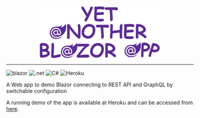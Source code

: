 <p align="center">
    <img src="logoyaba.png">
</p>

---
![blazor](https://img.shields.io/badge/Blazor-512BD4?style=for-the-badge&logo=Blazor&logoColor=white)
![.net](https://img.shields.io/badge/.NET-512BD4?style=for-the-badge&logo=dotnet&logoColor=white)
![C#](https://img.shields.io/badge/C%23-239120?style=for-the-badge&logo=c-sharp&logoColor=white)
![Heroku](https://img.shields.io/badge/Heroku-430098?style=for-the-badge&logo=heroku&logoColor=white)


A Web app to demo Blazor connecting to REST API and GraphQL by switchable configuration

A running demo of the app is available at Heroku and can be accessed from [here](https://yetanotherblazorapp.herokuapp.com/).
